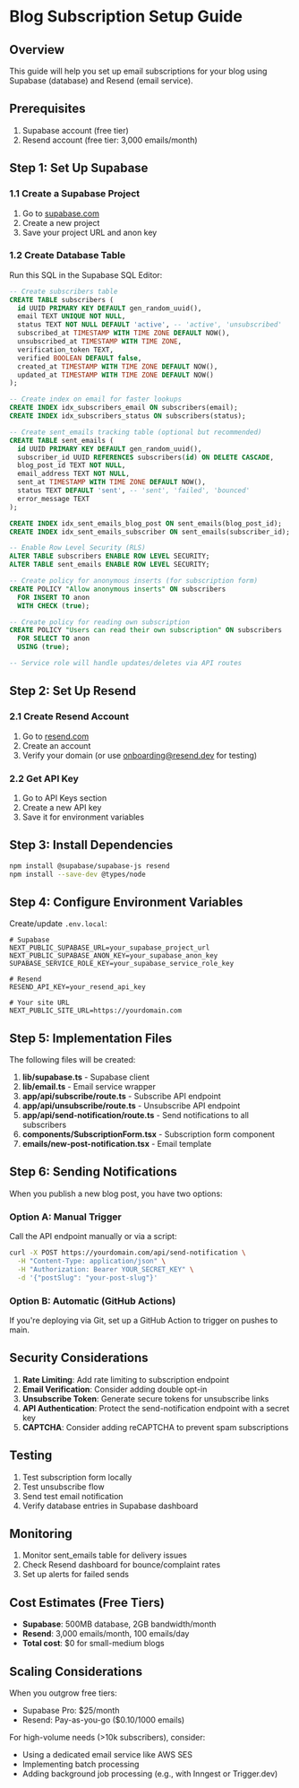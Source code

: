 # Blog Subscription Setup Guide

## Overview
This guide will help you set up email subscriptions for your blog using Supabase (database) and Resend (email service).

## Prerequisites
1. Supabase account (free tier)
2. Resend account (free tier: 3,000 emails/month)

## Step 1: Set Up Supabase

### 1.1 Create a Supabase Project
1. Go to [supabase.com](https://supabase.com)
2. Create a new project
3. Save your project URL and anon key

### 1.2 Create Database Table
Run this SQL in the Supabase SQL Editor:

```sql
-- Create subscribers table
CREATE TABLE subscribers (
  id UUID PRIMARY KEY DEFAULT gen_random_uuid(),
  email TEXT UNIQUE NOT NULL,
  status TEXT NOT NULL DEFAULT 'active', -- 'active', 'unsubscribed'
  subscribed_at TIMESTAMP WITH TIME ZONE DEFAULT NOW(),
  unsubscribed_at TIMESTAMP WITH TIME ZONE,
  verification_token TEXT,
  verified BOOLEAN DEFAULT false,
  created_at TIMESTAMP WITH TIME ZONE DEFAULT NOW(),
  updated_at TIMESTAMP WITH TIME ZONE DEFAULT NOW()
);

-- Create index on email for faster lookups
CREATE INDEX idx_subscribers_email ON subscribers(email);
CREATE INDEX idx_subscribers_status ON subscribers(status);

-- Create sent_emails tracking table (optional but recommended)
CREATE TABLE sent_emails (
  id UUID PRIMARY KEY DEFAULT gen_random_uuid(),
  subscriber_id UUID REFERENCES subscribers(id) ON DELETE CASCADE,
  blog_post_id TEXT NOT NULL,
  email_address TEXT NOT NULL,
  sent_at TIMESTAMP WITH TIME ZONE DEFAULT NOW(),
  status TEXT DEFAULT 'sent', -- 'sent', 'failed', 'bounced'
  error_message TEXT
);

CREATE INDEX idx_sent_emails_blog_post ON sent_emails(blog_post_id);
CREATE INDEX idx_sent_emails_subscriber ON sent_emails(subscriber_id);

-- Enable Row Level Security (RLS)
ALTER TABLE subscribers ENABLE ROW LEVEL SECURITY;
ALTER TABLE sent_emails ENABLE ROW LEVEL SECURITY;

-- Create policy for anonymous inserts (for subscription form)
CREATE POLICY "Allow anonymous inserts" ON subscribers
  FOR INSERT TO anon
  WITH CHECK (true);

-- Create policy for reading own subscription
CREATE POLICY "Users can read their own subscription" ON subscribers
  FOR SELECT TO anon
  USING (true);

-- Service role will handle updates/deletes via API routes
```

## Step 2: Set Up Resend

### 2.1 Create Resend Account
1. Go to [resend.com](https://resend.com)
2. Create an account
3. Verify your domain (or use onboarding@resend.dev for testing)

### 2.2 Get API Key
1. Go to API Keys section
2. Create a new API key
3. Save it for environment variables

## Step 3: Install Dependencies

```bash
npm install @supabase/supabase-js resend
npm install --save-dev @types/node
```

## Step 4: Configure Environment Variables

Create/update `.env.local`:

```env
# Supabase
NEXT_PUBLIC_SUPABASE_URL=your_supabase_project_url
NEXT_PUBLIC_SUPABASE_ANON_KEY=your_supabase_anon_key
SUPABASE_SERVICE_ROLE_KEY=your_supabase_service_role_key

# Resend
RESEND_API_KEY=your_resend_api_key

# Your site URL
NEXT_PUBLIC_SITE_URL=https://yourdomain.com
```

## Step 5: Implementation Files

The following files will be created:

1. **lib/supabase.ts** - Supabase client
2. **lib/email.ts** - Email service wrapper
3. **app/api/subscribe/route.ts** - Subscribe API endpoint
4. **app/api/unsubscribe/route.ts** - Unsubscribe API endpoint
5. **app/api/send-notification/route.ts** - Send notifications to all subscribers
6. **components/SubscriptionForm.tsx** - Subscription form component
7. **emails/new-post-notification.tsx** - Email template

## Step 6: Sending Notifications

When you publish a new blog post, you have two options:

### Option A: Manual Trigger
Call the API endpoint manually or via a script:
```bash
curl -X POST https://yourdomain.com/api/send-notification \
  -H "Content-Type: application/json" \
  -H "Authorization: Bearer YOUR_SECRET_KEY" \
  -d '{"postSlug": "your-post-slug"}'
```

### Option B: Automatic (GitHub Actions)
If you're deploying via Git, set up a GitHub Action to trigger on pushes to main.

## Security Considerations

1. **Rate Limiting**: Add rate limiting to subscription endpoint
2. **Email Verification**: Consider adding double opt-in
3. **Unsubscribe Token**: Generate secure tokens for unsubscribe links
4. **API Authentication**: Protect the send-notification endpoint with a secret key
5. **CAPTCHA**: Consider adding reCAPTCHA to prevent spam subscriptions

## Testing

1. Test subscription form locally
2. Test unsubscribe flow
3. Send test email notification
4. Verify database entries in Supabase dashboard

## Monitoring

1. Monitor sent_emails table for delivery issues
2. Check Resend dashboard for bounce/complaint rates
3. Set up alerts for failed sends

## Cost Estimates (Free Tiers)

- **Supabase**: 500MB database, 2GB bandwidth/month
- **Resend**: 3,000 emails/month, 100 emails/day
- **Total cost**: $0 for small-medium blogs

## Scaling Considerations

When you outgrow free tiers:
- Supabase Pro: $25/month
- Resend: Pay-as-you-go ($0.10/1000 emails)

For high-volume needs (>10k subscribers), consider:
- Using a dedicated email service like AWS SES
- Implementing batch processing
- Adding background job processing (e.g., with Inngest or Trigger.dev)
